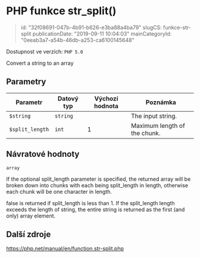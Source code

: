 PHP funkce str_split()
================================

> id: "32f08691-047b-4b91-b626-e3ba88a4ba79"
> slugCS: funkce-str-split
> publicationDate: "2019-09-11 10:04:03"
> mainCategoryId: "0eeab3a7-a54b-46db-a253-ca6100145648"

Dostupnost ve verzích: `PHP 5.0`

Convert a string to an array


Parametry
--------------

| Parametr | Datový typ | Výchozí hodnota | Poznámka |
|-----|-----|-----|-----|
| `$string` | `string` |  | The input string. |
| `$split_length` | `int` | 1 | Maximum length of the chunk. |


Návratové hodnoty
----------------

`array`

If the optional split_length parameter is
specified, the returned array will be broken down into chunks with each
being split_length in length, otherwise each chunk
will be one character in length.
</p>
<p>
false is returned if split_length is less than 1.
If the split_length length exceeds the length of
string, the entire string is returned as the first
(and only) array element.

Další zdroje
------------

https://php.net/manual/en/function.str-split.php
